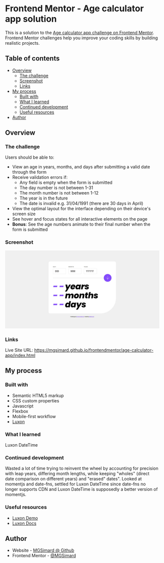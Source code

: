 # Frontend Mentor - Age calculator app solution

This is a solution to the [Age calculator app challenge on Frontend Mentor](https://www.frontendmentor.io/challenges/age-calculator-app-dF9DFFpj-Q). Frontend Mentor challenges help you improve your coding skills by building realistic projects. 

## Table of contents

- [Overview](#overview)
  - [The challenge](#the-challenge)
  - [Screenshot](#screenshot)
  - [Links](#links)
- [My process](#my-process)
  - [Built with](#built-with)
  - [What I learned](#what-i-learned)
  - [Continued development](#continued-development)
  - [Useful resources](#useful-resources)
- [Author](#author)

## Overview

### The challenge

Users should be able to:

- View an age in years, months, and days after submitting a valid date through the form
- Receive validation errors if:
  - Any field is empty when the form is submitted
  - The day number is not between 1-31
  - The month number is not between 1-12
  - The year is in the future
  - The date is invalid e.g. 31/04/1991 (there are 30 days in April)
- View the optimal layout for the interface depending on their device's screen size
- See hover and focus states for all interactive elements on the page
- **Bonus**: See the age numbers animate to their final number when the form is submitted

### Screenshot

![](./screenshot.jpg)

### Links

Live Site URL: https://mgsimard.github.io/frontendmentor/age-calculator-app/index.html

## My process

### Built with

- Semantic HTML5 markup
- CSS custom properties
- Javascript
- Flexbox
- Mobile-first workflow
- [Luxon](https://moment.github.io/luxon/#/)

### What I learned

Luxon DateTime

### Continued development

Wasted a lot of time trying to reinvent the wheel by accounting for precision with leap years, differing month lengths, while keeping "wholes" (direct date comparison on different years) and "erased" dates". Looked at momentjs and date-fns, settled for Luxon DateTime since date-fns no longer supports CDN and Luxon DateTime is supposedly a better version of momentjs.

### Useful resources

- [Luxon Demo](https://moment.github.io/luxon/demo/global.html)
- [Luxon Docs](https://moment.github.io/luxon/api-docs/index.html)

## Author

- Website - [MGSimard @ Github](https://mgsimard.github.io/)
- Frontend Mentor - [@MGSimard](https://www.frontendmentor.io/profile/MGSimard)
